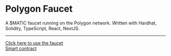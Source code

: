 # Polygon Faucet
A $MATIC faucet running on the Polygon network. Written with Hardhat, Solidity, TypeScript, React, NextJS.
<hr>
<a href="https://polygon-faucet.m00n.city">Click here to use the faucet</a><br>
<a href="https://polygonscan.com/address/0x723244beE6a300958f9AfBB41b2bb36395a3a640">Smart contract</a>
